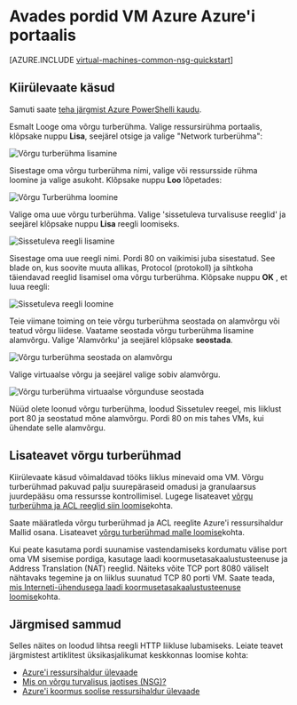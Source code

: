 <properties
   pageTitle="Avage pordid Azure'i portaalis VM | Microsoft Azure'i"
   description="Saate teada, kuidas avada port / lõpp oma Windows VM ressursi halduri juurutamise mudeli kasutamine Azure portaali loomine"
   services="virtual-machines-windows"
   documentationCenter=""
   authors="iainfoulds"
   manager="timlt"
   editor=""/>

<tags
   ms.service="virtual-machines-windows"
   ms.devlang="na"
   ms.topic="article"
   ms.tgt_pltfrm="vm-windows"
   ms.workload="infrastructure-services"
   ms.date="10/27/2016"
   ms.author="iainfou"/>

# <a name="opening-ports-to-a-vm-in-azure-using-the-azure-portal"></a>Avades pordid VM Azure Azure'i portaalis
[AZURE.INCLUDE [virtual-machines-common-nsg-quickstart](../../includes/virtual-machines-common-nsg-quickstart.md)]

## <a name="quick-commands"></a>Kiirülevaate käsud
Samuti saate [teha järgmist Azure PowerShelli kaudu](virtual-machines-windows-nsg-quickstart-powershell.md).

Esmalt Looge oma võrgu turberühma. Valige ressursirühma portaalis, klõpsake nuppu **Lisa**, seejärel otsige ja valige "Network turberühma":

![Võrgu turberühma lisamine](./media/virtual-machines-windows-nsg-quickstart-portal/add-nsg.png)

Sisestage oma võrgu turberühma nimi, valige või ressursside rühma loomine ja valige asukoht. Klõpsake nuppu **Loo** lõpetades:

![Võrgu Turberühma loomine](./media/virtual-machines-windows-nsg-quickstart-portal/create-nsg.png)

Valige oma uue võrgu turberühma. Valige 'sissetuleva turvalisuse reeglid' ja seejärel klõpsake nuppu **Lisa** reegli loomiseks.

![Sissetuleva reegli lisamine](./media/virtual-machines-windows-nsg-quickstart-portal/add-inbound-rule.png)

Sisestage oma uue reegli nimi. Pordi 80 on vaikimisi juba sisestatud. See blade on, kus soovite muuta allikas, Protocol (protokoll) ja sihtkoha täiendavad reeglid lisamisel oma võrgu turberühma. Klõpsake nuppu **OK** , et luua reegli:

![Sissetuleva reegli loomine](./media/virtual-machines-windows-nsg-quickstart-portal/create-inbound-rule.png)

Teie viimane toiming on teie võrgu turberühma seostada on alamvõrgu või teatud võrgu liidese. Vaatame seostada võrgu turberühma lisamine alamvõrgu. Valige 'Alamvõrku' ja seejärel klõpsake **seostada**.

![Võrgu turberühma seostada on alamvõrgu](./media/virtual-machines-windows-nsg-quickstart-portal/associate-subnet.png)

Valige virtuaalse võrgu ja seejärel valige sobiv alamvõrgu.

![Võrgu turberühma virtuaalse võrgunduse seostada](./media/virtual-machines-windows-nsg-quickstart-portal/select-vnet-subnet.png)

Nüüd olete loonud võrgu turberühma, loodud Sissetulev reegel, mis liiklust port 80 ja seostatud mõne alamvõrgu. Pordi 80 on mis tahes VMs, kui ühendate selle alamvõrgu.


## <a name="more-information-on-network-security-groups"></a>Lisateavet võrgu turberühmad
Kiirülevaate käsud võimaldavad tööks liiklus minevaid oma VM. Võrgu turberühmad pakuvad palju suurepäraseid omadusi ja granulaarsus juurdepääsu oma ressursse kontrollimisel. Lugege lisateavet [võrgu turberühma ja ACL reeglid siin loomise](../virtual-network/virtual-networks-create-nsg-arm-ps.md)kohta.

Saate määratleda võrgu turberühmad ja ACL reeglite Azure'i ressursihaldur Mallid osana. Lisateavet [võrgu turberühmad malle loomise](../virtual-network/virtual-networks-create-nsg-arm-template.md)kohta.

Kui peate kasutama pordi suunamise vastendamiseks kordumatu välise port oma VM sisemise pordiga, kasutage laadi koormusetasakaalustusteenuse ja Address Translation (NAT) reeglid. Näiteks võite TCP port 8080 väliselt nähtavaks tegemine ja on liiklus suunatud TCP 80 porti VM. Saate teada, [mis Interneti-ühendusega laadi koormusetasakaalustusteenuse loomise](../load-balancer/load-balancer-get-started-internet-arm-ps.md)kohta.

## <a name="next-steps"></a>Järgmised sammud
Selles näites on loodud lihtsa reegli HTTP liikluse lubamiseks. Leiate teavet järgmistest artiklitest üksikasjalikumat keskkonnas loomise kohta:

- [Azure'i ressursihaldur ülevaade](../azure-resource-manager/resource-group-overview.md)
- [Mis on võrgu turvalisus jaotises (NSG)?](../virtual-network/virtual-networks-nsg.md)
- [Azure'i koormus soolise ressursihaldur ülevaade](../load-balancer/load-balancer-arm.md)
